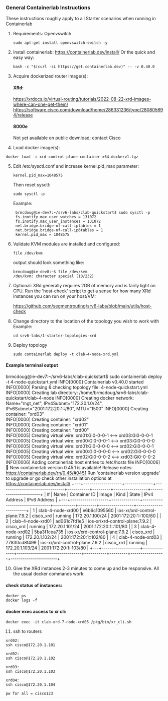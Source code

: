 ### General Containerlab Instructions
These instructions roughly apply to all Starter scenarios when running in Containerlab
   
1. Requirements: Openvswitch
   ```
   sudo apt-get install openvswitch-switch -y
   ```
   
2. Install containerlab: https://containerlab.dev/install/
   Or the quick and easy way:
   ```
   bash -c "$(curl -sL https://get.containerlab.dev)" -- -v 0.40.0
   ```

3. Acquire dockerized router image(s):
   
   #### XRd:
   https://xrdocs.io/virtual-routing/tutorials/2022-08-22-xrd-images-where-can-one-get-them/
   https://software.cisco.com/download/home/286331236/type/280805694/release

   #### 8000e
   Not yet available on public download; contact Cisco

4. Load docker image(s):
```
docker load -i xrd-control-plane-container-x64.dockerv1.tgz 
``` 

5. Edit /etc/sysctl.conf and increase kernel.pid_max parameter:
   ```
   kernel.pid_max=1048575
   ```
   Then reset sysctl: 
   ```
   sudo sysctl -p
   ```
   Example:
   ```
    brmcdoug@ie-dev7:~/srv6-labs/clab-quickstart$ sudo sysctl -p
    fs.inotify.max_user_watches = 131072
    fs.inotify.max_user_instances = 131072
    net.bridge.bridge-nf-call-iptables = 1
    net.bridge.bridge-nf-call-ip6tables = 1
    kernel.pid_max = 1048575
   ```
     
6. Validate KVM modules are installed and configured:
   ```
   file /dev/kvm
   ```
   output should look something like:
   ```
   brmcdoug@ie-dev8:~$ file /dev/kvm
   /dev/kvm: character special (10/232)
   ```
7. Optional: XRd generally requires 2GB of memory and is fairly light on CPU. Run the 'host-check' script to get a sense for how many XRd instances you can run on your host/VM: 

     https://github.com/segmentrouting/srv6-labs/blob/main/utils/host-check

8.  Change directory to the location of the topology you wish to work with
    Example: 
    ```
    cd srv6-labs/1-starter-topologies-xrd
    ```
   
9.  Deploy topology
    ```
    sudo containerlab deploy -t clab-4-node-xrd.yml
    ```

#### Example terminal output
brmcdoug@ie-dev7:~/srv6-labs/clab-quickstart$ sudo containerlab deploy -t 4-node-quickstart.yml
INFO[0000] Containerlab v0.40.0 started                 
INFO[0000] Parsing & checking topology file: 4-node-quickstart.yml 
INFO[0000] Creating lab directory: /home/brmcdoug/srv6-labs/clab-quickstart/clab-4-node 
INFO[0000] Creating docker network: Name="mgt_net", IPv4Subnet="172.20.1.0/24", IPv6Subnet="2001:172:20:1::/80", MTU="1500" 
INFO[0000] Creating container: "xrd03"                  
INFO[0000] Creating container: "xrd02"                  
INFO[0000] Creating container: "xrd01"                  
INFO[0000] Creating container: "xrd00"                  
INFO[0005] Creating virtual wire: xrd01:Gi0-0-0-1 <--> xrd03:Gi0-0-0-1 
INFO[0005] Creating virtual wire: xrd00:Gi0-0-0-1 <--> xrd03:Gi0-0-0-0 
INFO[0005] Creating virtual wire: xrd01:Gi0-0-0-0 <--> xrd02:Gi0-0-0-1 
INFO[0005] Creating virtual wire: xrd00:Gi0-0-0-0 <--> xrd02:Gi0-0-0-0 
INFO[0005] Creating virtual wire: xrd02:Gi0-0-0-2 <--> xrd03:Gi0-0-0-2 
INFO[0006] Adding containerlab host entries to /etc/hosts file 
INFO[0006] 🎉 New containerlab version 0.45.1 is available! Release notes: https://containerlab.dev/rn/0.45/#0451
Run 'containerlab version upgrade' to upgrade or go check other installation options at https://containerlab.dev/install/ 
+---+-------------------+--------------+--------------------------------+-----------+---------+-----------------+-----------------------+
| # |       Name        | Container ID |             Image              |   Kind    |  State  |  IPv4 Address   |     IPv6 Address      |
+---+-------------------+--------------+--------------------------------+-----------+---------+-----------------+-----------------------+
| 1 | clab-4-node-xrd00 | e6b6c1095560 | ios-xr/xrd-control-plane:7.9.2 | cisco_xrd | running | 172.20.1.100/24 | 2001:172:20:1::100/80 |
| 2 | clab-4-node-xrd01 | ad061c7fd1e5 | ios-xr/xrd-control-plane:7.9.2 | cisco_xrd | running | 172.20.1.101/24 | 2001:172:20:1::101/80 |
| 3 | clab-4-node-xrd02 | 5ba3f1cea735 | ios-xr/xrd-control-plane:7.9.2 | cisco_xrd | running | 172.20.1.102/24 | 2001:172:20:1::102/80 |
| 4 | clab-4-node-xrd03 | 77830cd8f499 | ios-xr/xrd-control-plane:7.9.2 | cisco_xrd | running | 172.20.1.103/24 | 2001:172:20:1::103/80 |
+---+-------------------+--------------+--------------------------------+-----------+---------+-----------------+-----------------------+


10. Give the XRd instances 2-3 minutes to come up and be responsive. All the usual docker commands work:

#### check status of instances:
```
docker ps
docker logs -f 
```
#### docker exec access to xr cli:
```
docker exec -it clab-xrd-7-node-xrd05 /pkg/bin/xr_cli.sh
```

11. ssh to routers
```
xrd02:
ssh cisco@172.20.1.101

xrd02:
ssh cisco@172.20.1.102

xrd03:
ssh cisco@172.20.1.103

xrd04:
ssh cisco@172.20.1.104

pw for all = cisco123
```